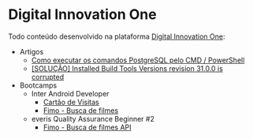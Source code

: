 # Digital Innovation One
Todo conteúdo desenvolvido na plataforma [Digital Innovation One](https://web.digitalinnovation.one/):

- Artigos
  - [Como executar os comandos PostgreSQL pelo CMD / PowerShell](https://github.com/carvaldo/Digital-Innovation-One/blob/master/artigos/Como-executar-os-comandos-PostgreSQL-pelo-CMD.pdf)
  - [[SOLUÇÃO] Installed Build Tools Versions revision 31.0.0 is corrupted](https://web.digitalinnovation.one/articles/solucao-installed-build-tools-versions-revision-3100-is-corrupted)
- Bootcamps
  - Inter Android Developer
    - [Cartão de Visitas](https://github.com/carvaldo/Digital-Innovation-One/tree/master/bootcamps/Inter-Android-Developer/CartoVisitas)
    - [Fimo - Busca de filmes](https://github.com/carvaldo/Digital-Innovation-One/tree/master/bootcamps/Inter-Android-Developer/Fimo)
  - everis Quality Assurance Beginner #2  
    - [Fimo - Busca de filmes API](https://github.com/carvaldo/Digital-Innovation-One/tree/master/bootcamps/Everis-Quality-Assurance-Beginner/Fimo-API)
